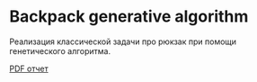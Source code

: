 # Backpack generative algorithm

Реализация классической задачи про рюкзак при помощи генетического алгоритма.

[PDF отчет](https://github.com/doctorblinch/Backpack-generative-algorithm/blob/master/%D0%93%D0%BE%D1%80%D0%BE%D1%85%D0%BE%D0%B2%D1%81%D1%8C%D0%BA%D0%BE%D0%B3%D0%BE%20%D0%B3%D0%B5%D0%BD%D0%B5%D1%82%D0%B8%D1%87%D0%BD%D0%B8%D0%B9%20%D0%B0%D0%BB%D0%B3%D0%BE%D1%80%D0%B8%D1%82%D0%BC.pdf)
